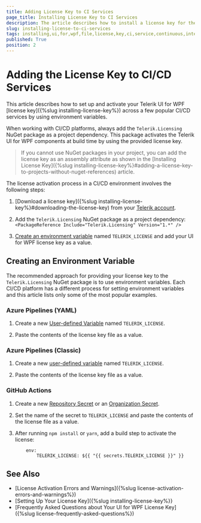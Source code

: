 ```yaml
---
title: Adding License Key to CI Services
page_title: Installing License Key to CI Services
description: The article describes how to install a license key for the Telerik UI for WPF product to CI Services.
slug: installing-license-to-ci-services
tags: installing,ui,for,wpf,file,license,key,ci,service,continuous,integration,cd,cicd
published: True
position: 2
---
```


# Adding the License Key to CI/CD Services

This article describes how to set up and activate your Telerik UI for WPF [license key]({%slug installing-license-key%}) across a few popular CI/CD services by using environment variables.

When working with CI/CD platforms, always add the `Telerik.Licensing` NuGet package as a project dependency. This package activates the Telerik UI for WPF components at build time by using the provided license key.

> If you cannot use NuGet packages in your project, you can add the license key as an assembly attribute as shown in the [Installing License Key]({%slug installing-license-key%}#adding-a-license-key-to-projects-without-nuget-references) article.

The license activation process in a CI/CD environment involves the following steps:

1. [Download a license key]({%slug installing-license-key%}#downloading-the-license-key) from your [Telerik account](https://www.telerik.com/account/your-licenses/license-keys).

1. Add the `Telerik.Licensing` NuGet package as a project dependency: `<PackageReference Include="Telerik.Licensing" Version="1.*" />`

1. [Create an environment variable](#creating-an-environment-variable) named `TELERIK_LICENSE` and add your UI for WPF license key as a value.

## Creating an Environment Variable

The recommended approach for providing your license key to the `Telerik.Licensing` NuGet package is to use environment variables. Each CI/CD platform has a different process for setting environment variables and this article lists only some of the most popular examples.

### Azure Pipelines (YAML)

1. Create a new [User-defined Variable](https://docs.microsoft.com/en-us/azure/devops/pipelines/process/variables?view=azure-devops&tabs=yaml%2Cbatch) named `TELERIK_LICENSE`.

1. Paste the contents of the license key file as a value.

### Azure Pipelines (Classic)

1. Create a new [user-defined variable](https://docs.microsoft.com/en-us/azure/devops/pipelines/process/variables?view=azure-devops&tabs=classic%2Cbatch) named `TELERIK_LICENSE`. 

1. Paste the contents of the license key file as a value.

### GitHub Actions

1. Create a new [Repository Secret](https://docs.github.com/en/actions/reference/encrypted-secrets#creating-encrypted-secrets-for-a-repository) or an [Organization Secret](https://docs.github.com/en/actions/reference/encrypted-secrets#creating-encrypted-secrets-for-an-organization).

1. Set the name of the secret to `TELERIK_LICENSE` and paste the contents of the license file as a value.

1. After running `npm install` or `yarn`, add a build step to activate the license:

	```YML
		env:
			TELERIK_LICENSE: ${{ "{{ secrets.TELERIK_LICENSE }}" }}
	```

## See Also  
* [License Activation Errors and Warnings]({%slug license-activation-errors-and-warnings%})
* [Setting Up Your License Key]({%slug installing-license-key%}}
* [Frequently Asked Questions about Your UI for WPF License Key]({%slug license-frequently-asked-questions%})

